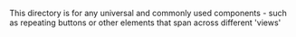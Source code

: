 This directory is for any universal and commonly used components - such as repeating buttons or other elements that span across different 'views'